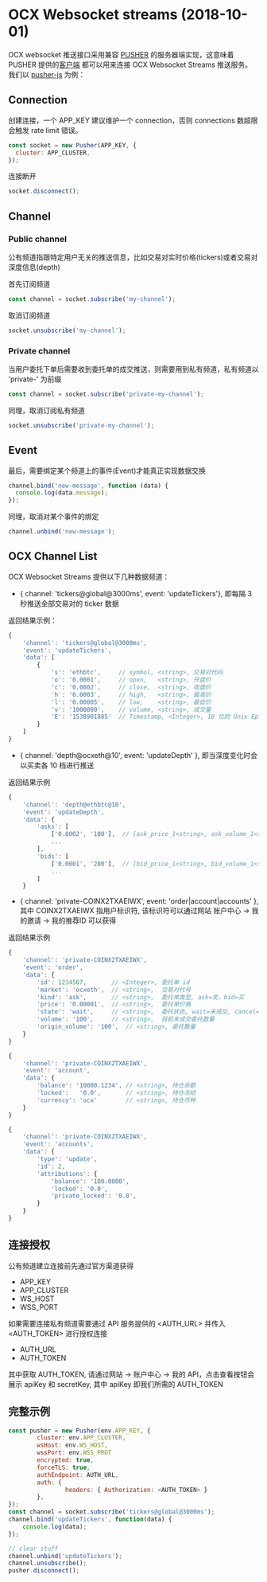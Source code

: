 # OCX Websocket streams (2018-10-01)

OCX websocket 推送接口采用兼容 [PUSHER](https://pusher.com/) 的服务器端实现，这意味着 PUSHER 提供的[客户端](https://pusher.com/docs/libraries) 都可以用来连接 OCX Websocket Streams 推送服务。我们以 [pusher-js](https://github.com/pusher/pusher-js) 为例：


## Connection

创建连接，一个 APP_KEY 建议维护一个 connection，否则 connections 数超限会触发 rate limit 错误。

```js
const socket = new Pusher(APP_KEY, {
  cluster: APP_CLUSTER,
});
```

连接断开

```js
socket.disconnect();
```

## Channel

### Public channel

公有频道指跟特定用户无关的推送信息，比如交易对实时价格(tickers)或者交易对深度信息(depth)

首先订阅频道

```js
const channel = socket.subscribe('my-channel');
```

取消订阅频道

```js
socket.unsubscribe('my-channel');
```

### Private channel

当用户委托下单后需要收到委托单的成交推送，则需要用到私有频道，私有频道以 'private-' 为前缀

```js
const channel = socket.subscribe('private-my-channel');
```

同理，取消订阅私有频道

```js
socket.unsubscribe('private-my-channel');
```

## Event

最后，需要绑定某个频道上的事件(Event)才能真正实现数据交换

```js
channel.bind('new-message', function (data) {
  console.log(data.message);
});
```

同理，取消对某个事件的绑定

```js
channel.unbind('new-message');
```

## OCX Channel List

OCX Websocket Streams 提供以下几种数据频道：

* { channel: 'tickers@global@3000ms', event: 'updateTickers'}, 即每隔 3 秒推送全部交易对的 ticker 数据

返回结果示例：

```js
{
	'channel': 'tickers@global@3000ms',
	'event': 'updateTickers',
	'data': [
		{
			's': 'ethbtc',     // symbol, <string>, 交易对代码
			'o': '0.0001',     // open,   <string>, 开盘价
			'c': '0.0002',     // close,  <string>, 收盘价
			'h': '0.0003',     // high,   <string>, 最高价
			'l': '0.00005',    // low,    <string>, 最低价
			'v': '1000000',    // volume, <string>, 成交量
			'E': '1538901885'  // Timestamp, <Integer>, 10 位的 Unix Epoch Time, 精确到秒
		}
	]
}
```

* { channel: 'depth@ocxeth@10', event: 'updateDepth' }, 即当深度变化时会以买卖各 10 档进行推送

返回结果示例

```js
{
	'channel': 'depth@ethbtc@10',
	'event': 'updateDepth',
	'data': {
		'asks': [
			['0.0002', '100'],  // [ask_price_1<string>, ask_volume_1<string>] => [卖1价, 卖1量]
			...
		],
		'bids': [
			['0.0001', '200'],  // [bid_price_1<string>, bid_volume_1<string>] => [买1价, 买1量]
			...
		]
	}
```

* { channel: 'private-COINX2TXAEIWX', event: 'order|account|accounts' }, 其中 COINX2TXAEIWX 指用户标识符, 该标识符可以通过网站 账户中心 -> 我的邀请 -> 我的推荐ID 可以获得

返回结果示例

```js
{
	'channel': 'private-COINX2TXAEIWX',
	'event': 'order',
	'data': {
		'id': 1234567,       // <Integer>, 委托单 id
		'market': 'ocxeth',  // <string>,  交易对代号
		'kind': 'ask',       // <string>,  委托单类型, ask=卖，bid=买
		'price': '0.00001',  // <string>,  委托单价格
		'state': 'wait',     // <string>,  委托状态, wait=未成交, cancel=取消, done=完成
		'volume': '100',     // <string>,  目前未成交委托数量
		'origin_volume': '100',  // <string>, 委托数量
	}
}
```

```js
{
	'channel': 'private-COINX2TXAEIWX',
	'event': 'account',
	'data': {
		'balance': '10000.1234', // <string>, 持仓余额
		'locked':   '0.0',       // <string>, 持仓冻结
		'currency': 'ocx'        // <string>, 持仓币种
	}
}
```

```js
{
	'channel': 'private-COINX2TXAEIWX',
	'event': 'accounts',
	'data': {
		'type': 'update',
		'id': 2,
		'attributions': {
			'balance': '100.0000',
			'locked': '0.0',
			'private_locked': '0.0',
		}
	}
}
```

## 连接授权

公有频道建立连接前先通过官方渠道获得

* APP_KEY
* APP_CLUSTER
* WS_HOST
* WSS_PORT

如果需要连接私有频道需要通过 API 服务提供的 <AUTH_URL> 并传入 <AUTH_TOKEN> 进行授权连接

* AUTH_URL
* AUTH_TOKEN

其中获取 AUTH_TOKEN, 请通过网站 -> 账户中心 -> 我的 API，点击查看按钮会展示 apiKey 和 secretKey, 其中 apiKey 即我们所需的 AUTH_TOKEN

## 完整示例

```js
const pusher = new Pusher(env.APP_KEY, {
		cluster: env.APP_CLUSTER,
		wsHost: env.WS_HOST,
		wssPort: env.WSS_PROT
		encrypted: true,
		forceTLS: true,
		authEndpoint: AUTH_URL,
		auth: {
				headers: { Authorization: <AUTH_TOKEN> }
		},
});
const channel = socket.subscribe('tickers@global@3000ms');
channel.bind('updateTickers', function(data) {
	console.log(data);
});

// clear stuff
channel.unbind('updateTickers');
channel.unsubscribe();
pusher.disconnect();
```
